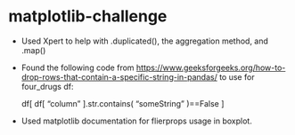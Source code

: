 # matplotlib-challenge

- Used Xpert to help with .duplicated(), the aggregation method, and .map()

- Found the following code from https://www.geeksforgeeks.org/how-to-drop-rows-that-contain-a-specific-string-in-pandas/ to use for four_drugs df:

     df[ df[ “column” ].str.contains( “someString” )==False ]

- Used matplotlib documentation for flierprops usage in boxplot.
